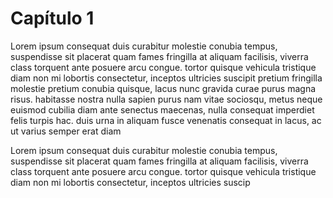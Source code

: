 # Capítulo 1

Lorem ipsum consequat  duis curabitur molestie conubia tempus, suspendisse sit placerat quam fames fringilla at aliquam facilisis, viverra class torquent ante posuere arcu congue. tortor quisque vehicula tristique diam non mi lobortis consectetur, inceptos ultricies suscipit pretium fringilla molestie pretium conubia quisque, lacus nunc gravida curae purus magna risus. habitasse nostra nulla sapien purus nam vitae sociosqu, metus neque euismod cubilia diam ante senectus maecenas, nulla consequat imperdiet felis turpis hac. duis urna in aliquam fusce venenatis consequat in lacus, ac ut varius semper erat diam 

Lorem ipsum consequat  duis curabitur molestie conubia tempus, suspendisse sit placerat quam fames fringilla at aliquam facilisis, viverra class torquent ante posuere arcu congue. tortor quisque vehicula tristique diam non mi lobortis consectetur, inceptos ultricies suscip